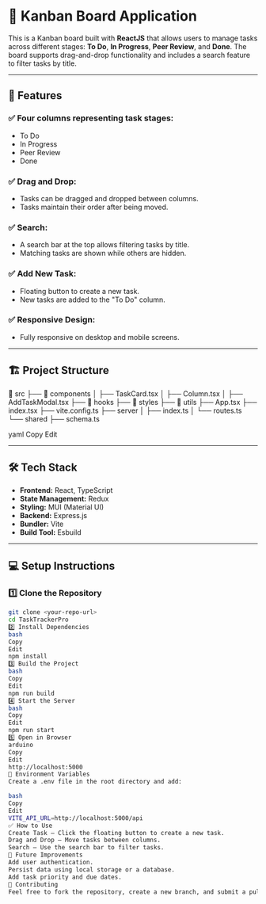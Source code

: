 # 📝 Kanban Board Application  

This is a Kanban board built with **ReactJS** that allows users to manage tasks across different stages: **To Do**, **In Progress**, **Peer Review**, and **Done**. The board supports drag-and-drop functionality and includes a search feature to filter tasks by title.  

---

## 🚀 Features  

### ✅ Four columns representing task stages:  
- To Do  
- In Progress  
- Peer Review  
- Done  

### ✅ Drag and Drop:  
- Tasks can be dragged and dropped between columns.  
- Tasks maintain their order after being moved.  

### ✅ Search:  
- A search bar at the top allows filtering tasks by title.  
- Matching tasks are shown while others are hidden.  

### ✅ Add New Task:  
- Floating button to create a new task.  
- New tasks are added to the "To Do" column.  

### ✅ Responsive Design:  
- Fully responsive on desktop and mobile screens.  

---

## 🏗️ Project Structure  

📂 src
├── 📂 components
│ ├── TaskCard.tsx
│ ├── Column.tsx
│ ├── AddTaskModal.tsx
├── 📂 hooks
├── 📂 styles
├── 📂 utils
├── App.tsx
├── index.tsx
├── vite.config.ts
├── server
│ ├── index.ts
│ └── routes.ts
└── shared
├── schema.ts

yaml
Copy
Edit

---

## 🛠️ Tech Stack  

- **Frontend:** React, TypeScript  
- **State Management:** Redux  
- **Styling:** MUI (Material UI)  
- **Backend:** Express.js  
- **Bundler:** Vite  
- **Build Tool:** Esbuild  

---

## 💻 Setup Instructions  

### 1️⃣ Clone the Repository  
```bash
git clone <your-repo-url>
cd TaskTrackerPro
2️⃣ Install Dependencies
bash
Copy
Edit
npm install
3️⃣ Build the Project
bash
Copy
Edit
npm run build
4️⃣ Start the Server
bash
Copy
Edit
npm run start
5️⃣ Open in Browser
arduino
Copy
Edit
http://localhost:5000
🚨 Environment Variables
Create a .env file in the root directory and add:

bash
Copy
Edit
VITE_API_URL=http://localhost:5000/api
✅ How to Use
Create Task – Click the floating button to create a new task.
Drag and Drop – Move tasks between columns.
Search – Use the search bar to filter tasks.
🌟 Future Improvements
Add user authentication.
Persist data using local storage or a database.
Add task priority and due dates.
🤝 Contributing
Feel free to fork the repository, create a new branch, and submit a pull request!
